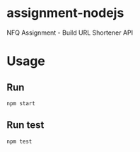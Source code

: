 # assignment-nodejs
NFQ Assignment - Build URL Shortener API

# Usage
## Run
```
npm start
```

## Run test
```
npm test
```
